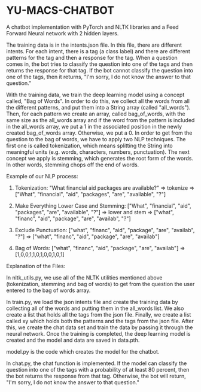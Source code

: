 # YU-MACS-CHATBOT

A chatbot implementation with PyTorch and NLTK libraries and a Feed Forward Neural network with 2 hidden layers. 

The training data is in the intents.json file. In this file, there are different intents. For each intent, there is a tag (a class label) and there are different patterns for the tag and then a response for the tag. When a question comes in, the bot tries to classify the question into one of the tags and then returns the response for that tag. If the bot cannot classify the question into one of the tags, then it returns, "I'm sorry, I do not know the answer to that question." 

With the training data, we train the deep learning model using a concept called, "Bag of Words". In order to do this, we collect all the words from all the different patterns, and put them into a String array (called "all_words"). Then, for each pattern we create an array, called bag_of_words, with the same size as the all_words array and if the word from the pattern is included in the all_words array, we put a 1 in the associated position in the newly created bag_of_words array. Otherwise, we put a 0. In order to get from the question to the bag of words, we have to apply two NLP techniques. The first one is called tokenization, which means splitting the String into meaningful units (e.g. words, characters, numbers, punctuation). The next concept we apply is stemming, which generates the root form of the words. In other words, stemming chops off the end of words. 

Example of our NLP process:

1. Tokenization:
"What financial aid packages are available?" => tokenize => ["What", "financial", "aid", "packages", "are", "available", "?"]

2. Make Everything Lower Case and Stemming:
["What", "financial", "aid", "packages", "are", "available", "?"] => lower and stem => ["what", "financ", "aid", "package", "are", "availab", "?"]

3. Exclude Punctuation:
["what", "financ", "aid", "package", "are", "availab", "?"] => ["what", "financ", "aid", "package", "are", "availab"]

4. Bag of Words:
["what", "financ", "aid", "package", "are", "availab"] => [1,0,0,1,1,0,1,0,0,1,0,1]


Explanation of the Files:

In nltk_utils.py, we use all of the NLTK utilities mentioned above (tokenization, stemming and bag of words) to get from the question the user entered to the bag of words array.

In train.py, we load the json intents file and create the training data by collecting all of the words and putting them in the all_words list. We also create a list that holds all the tags from the json file. Finally, we create a list called xy which holds both the patterns and the tags from the json file. 
After this, we create the chat data set and train the data by passing it through the neural network. Once the training is completed, the deep learning model is created and the model and data are saved in data.pth.

model.py is the code which creates the model for the chatbot. 

In chat.py, the chat function is implemented. If the model can classify the question into one of the tags with a probability of at least 80 percent, then the bot returns the response from that tag. Otherwise, the bot will return, "I'm sorry, I do not know the answer to that question." 




 
